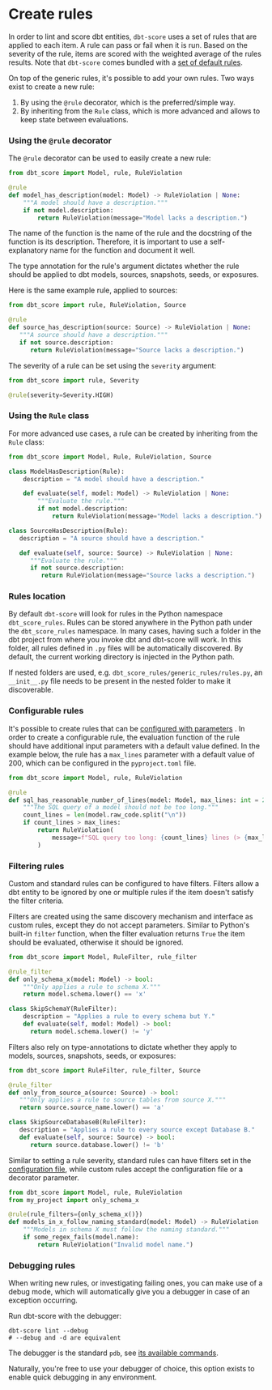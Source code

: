 # Create rules

In order to lint and score dbt entities, `dbt-score` uses a set of rules that
are applied to each item. A rule can pass or fail when it is run. Based on the
severity of the rule, items are scored with the weighted average of the rules
results. Note that `dbt-score` comes bundled with a
[set of default rules](rules/generic.md).

On top of the generic rules, it's possible to add your own rules. Two ways exist
to create a new rule:

1. By using the `@rule` decorator, which is the preferred/simple way.
2. By inheriting from the `Rule` class, which is more advanced and allows to
   keep state between evaluations.

### Using the `@rule` decorator

The `@rule` decorator can be used to easily create a new rule:

```python
from dbt_score import Model, rule, RuleViolation

@rule
def model_has_description(model: Model) -> RuleViolation | None:
    """A model should have a description."""
    if not model.description:
        return RuleViolation(message="Model lacks a description.")
```

The name of the function is the name of the rule and the docstring of the
function is its description. Therefore, it is important to use a
self-explanatory name for the function and document it well.

The type annotation for the rule's argument dictates whether the rule should be
applied to dbt models, sources, snapshots, seeds, or exposures.

Here is the same example rule, applied to sources:

```python
from dbt_score import rule, RuleViolation, Source

@rule
def source_has_description(source: Source) -> RuleViolation | None:
   """A source should have a description."""
   if not source.description:
      return RuleViolation(message="Source lacks a description.")
```

The severity of a rule can be set using the `severity` argument:

```python
from dbt_score import rule, Severity

@rule(severity=Severity.HIGH)
```

### Using the `Rule` class

For more advanced use cases, a rule can be created by inheriting from the `Rule`
class:

```python
from dbt_score import Model, Rule, RuleViolation, Source

class ModelHasDescription(Rule):
    description = "A model should have a description."

    def evaluate(self, model: Model) -> RuleViolation | None:
        """Evaluate the rule."""
        if not model.description:
            return RuleViolation(message="Model lacks a description.")

class SourceHasDescription(Rule):
   description = "A source should have a description."

   def evaluate(self, source: Source) -> RuleViolation | None:
      """Evaluate the rule."""
      if not source.description:
         return RuleViolation(message="Source lacks a description.")
```

### Rules location

By default `dbt-score` will look for rules in the Python namespace
`dbt_score_rules`. Rules can be stored anywhere in the Python path under the
`dbt_score_rules` namespace. In many cases, having such a folder in the dbt
project from where you invoke dbt and dbt-score will work. In this folder, all
rules defined in `.py` files will be automatically discovered. By default, the
current working directory is injected in the Python path.

If nested folders are used, e.g. `dbt_score_rules/generic_rules/rules.py`, an
`__init__.py` file needs to be present in the nested folder to make it
discoverable.

### Configurable rules

It's possible to create rules that can be
[configured with parameters](configuration.md/#tooldbt-scorerulesrule_namespacerule_name)
. In order to create a configurable rule, the evaluation function of the rule
should have additional input parameters with a default value defined. In the
example below, the rule has a `max_lines` parameter with a default value of 200,
which can be configured in the `pyproject.toml` file.

```python
from dbt_score import Model, rule, RuleViolation

@rule
def sql_has_reasonable_number_of_lines(model: Model, max_lines: int = 200) -> RuleViolation | None:
    """The SQL query of a model should not be too long."""
    count_lines = len(model.raw_code.split("\n"))
    if count_lines > max_lines:
        return RuleViolation(
            message=f"SQL query too long: {count_lines} lines (> {max_lines})."
        )
```

### Filtering rules

Custom and standard rules can be configured to have filters. Filters allow a dbt
entity to be ignored by one or multiple rules if the item doesn't satisfy the
filter criteria.

Filters are created using the same discovery mechanism and interface as custom
rules, except they do not accept parameters. Similar to Python's built-in
`filter` function, when the filter evaluation returns `True` the item should be
evaluated, otherwise it should be ignored.

```python
from dbt_score import Model, RuleFilter, rule_filter

@rule_filter
def only_schema_x(model: Model) -> bool:
    """Only applies a rule to schema X."""
    return model.schema.lower() == 'x'

class SkipSchemaY(RuleFilter):
    description = "Applies a rule to every schema but Y."
    def evaluate(self, model: Model) -> bool:
      return model.schema.lower() != 'y'
```

Filters also rely on type-annotations to dictate whether they apply to models,
sources, snapshots, seeds, or exposures:

```python
from dbt_score import RuleFilter, rule_filter, Source

@rule_filter
def only_from_source_a(source: Source) -> bool:
   """Only applies a rule to source tables from source X."""
   return source.source_name.lower() == 'a'

class SkipSourceDatabaseB(RuleFilter):
   description = "Applies a rule to every source except Database B."
   def evaluate(self, source: Source) -> bool:
      return source.database.lower() != 'b'
```

Similar to setting a rule severity, standard rules can have filters set in the
[configuration file](configuration.md/#tooldbt-scorerulesrule_namespacerule_name),
while custom rules accept the configuration file or a decorator parameter.

```python
from dbt_score import Model, rule, RuleViolation
from my_project import only_schema_x

@rule(rule_filters={only_schema_x()})
def models_in_x_follow_naming_standard(model: Model) -> RuleViolation | None:
    """Models in schema X must follow the naming standard."""
    if some_regex_fails(model.name):
        return RuleViolation("Invalid model name.")
```

### Debugging rules

When writing new rules, or investigating failing ones, you can make use of a
debug mode, which will automatically give you a debugger in case of an exception
occurring.

Run dbt-score with the debugger:

```shell
dbt-score lint --debug
# --debug and -d are equivalent
```

The debugger is the standard `pdb`, see
[its available commands](https://docs.python.org/3/library/pdb.html#debugger-commands).

Naturally, you're free to use your debugger of choice, this option exists to
enable quick debugging in any environment.
